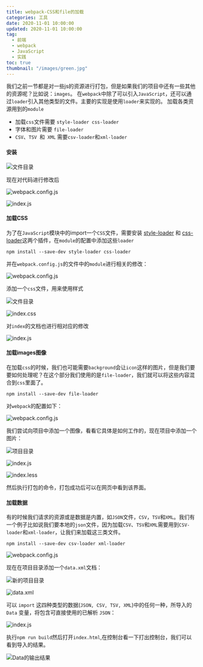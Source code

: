 ```yaml
---
title: webpack-CSS和file的加载
categories: 工具
date: 2020-11-01 10:00:00
updated: 2020-11-01 10:00:00
tag:
  - 前端
  - webpack
  - JavaScript
  - 实践
toc: true
thumbnail: "/images/green.jpg"
---
```

我们之前一节都是对一些js的资源进行打包，但是如果我们的项目中还有一些其他的资源呢？比如说：`images`。
在`webpack`中除了可以引入`JavaScript`，还可以通过`loader`引入其他类型的文件。主要的实现是使用`loader`来实现的。
加载各类资源用到的`module`
- 加载`css`文件需要 `style-loader css-loader`
- 字体和图片需要 `file-loader`
-  `CSV`、`TSV `和` XML` 需要`csv-loader`和`xml-loader`

<!--more-->

#### 安装

![文件目录](https://upload-images.jianshu.io/upload_images/13681871-8dccf40560a8c44d.png?imageMogr2/auto-orient/strip%7CimageView2/2/w/1240)

现在对代码进行修改后

![webpack.config.js](https://upload-images.jianshu.io/upload_images/13681871-1337258be05810a5.png?imageMogr2/auto-orient/strip%7CimageView2/2/w/1240)

![index.js](https://upload-images.jianshu.io/upload_images/13681871-b55861d90acca599.png?imageMogr2/auto-orient/strip%7CimageView2/2/w/1240)

#### 加载CSS
为了在`JavaScript`模块中的import一个`CSS`文件，需要安装 [style-loader](https://webpack.docschina.org/loaders/style-loader) 和 [css-loader](https://webpack.docschina.org/loaders/css-loader)这两个插件，在`module`的配置中添加这些`loader`
```
npm install --save-dev style-loader css-loader
```
并在`webpack.config.js`的文件中的`module`进行相关的修改：

![webpack.config.js](https://upload-images.jianshu.io/upload_images/13681871-e6b77c5a9bb1e63f.png?imageMogr2/auto-orient/strip%7CimageView2/2/w/1240)

添加一个`css`文件，用来使用样式

![文件目录](https://upload-images.jianshu.io/upload_images/13681871-07a991e97acd9030.png?imageMogr2/auto-orient/strip%7CimageView2/2/w/1240)

![index.css](https://upload-images.jianshu.io/upload_images/13681871-fa2df95a3770a75d.png?imageMogr2/auto-orient/strip%7CimageView2/2/w/1240)

对`index`的文档也进行相对应的修改

![index.js](https://upload-images.jianshu.io/upload_images/13681871-6e0d83eff5d24c89.png?imageMogr2/auto-orient/strip%7CimageView2/2/w/1240)

#### 加载images图像

在加载`css`的时候，我们也可能需要`background`会让`icon`这样的图片，但是我们要要如何处理呢？在这个部分我们使用的是`file-loader`，我们就可以将这些内容混合到`css`里面了。
```
npm install --save-dev file-loader
```
对`webpack`的配置如下：

![webpack.config.js](https://upload-images.jianshu.io/upload_images/13681871-4b6687650eacc546.png?imageMogr2/auto-orient/strip%7CimageView2/2/w/1240)

我们尝试向项目中添加一个图像，看看它具体是如何工作的，现在项目中添加一个图片：

![项目目录](https://upload-images.jianshu.io/upload_images/13681871-7213914a0cc590f9.png?imageMogr2/auto-orient/strip%7CimageView2/2/w/1240)

![index.js](https://upload-images.jianshu.io/upload_images/13681871-188f5991bdc6c482.png?imageMogr2/auto-orient/strip%7CimageView2/2/w/1240)

![index.less](https://upload-images.jianshu.io/upload_images/13681871-6b8183ce1958c755.png?imageMogr2/auto-orient/strip%7CimageView2/2/w/1240)

然后执行打包的命令，打包成功后可以在网页中看到该界面。
#### 加载数据
有的时候我们请求的资源或是数据是内置，如`JSON`文件，`CSV`，`TSV`和`XML`。我们有一个例子比如说我们要本地的`json`文件，因为加载`CSV`、`TSV`和`XML`需要用到`CSV-loader`和`xml-loader`，让我们来加载这三类文件。
```
npm install --save-dev csv-loader xml-loader
```
![webpack.config.js](https://upload-images.jianshu.io/upload_images/13681871-e0f504dad463f392.png?imageMogr2/auto-orient/strip%7CimageView2/2/w/1240)

现在在项目目录添加一个`data.xml`文档：

![新的项目目录](https://upload-images.jianshu.io/upload_images/13681871-de42771f38d46a28.png?imageMogr2/auto-orient/strip%7CimageView2/2/w/1240)

![data.xml](https://upload-images.jianshu.io/upload_images/13681871-2c3f4321b36aadbc.png?imageMogr2/auto-orient/strip%7CimageView2/2/w/1240)

可以 `import` 这四种类型的数据(`JSON, CSV, TSV, XML`)中的任何一种，所导入的 `Data` 变量，将包含可直接使用的已解析 `JSON`：

![index.js](https://upload-images.jianshu.io/upload_images/13681871-08bdac16c90333fa.png?imageMogr2/auto-orient/strip%7CimageView2/2/w/1240)

执行`npm run build`然后打开`index.html`,在控制台看一下打出控制台，我们可以看到导入的结果。

![Data的输出结果](https://upload-images.jianshu.io/upload_images/13681871-e3ca5e1bd1b192a8.png?imageMogr2/auto-orient/strip%7CimageView2/2/w/1240)



